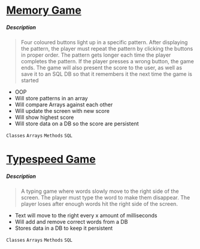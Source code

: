 # [Memory Game](http://inventwithpython.com/images/simulate_screenshot.png)

##### Description

> Four coloured buttons light up in a specific pattern. After displaying the pattern, the player must repeat the pattern by clicking the buttons in proper order. The pattern gets longer each time the player completes the pattern. If the player presses a wrong button, the game ends.
The game will also present the score to the user, as well as save it to an SQL DB so that it remembers it the next time the game is started

- OOP
- Will store patterns in an array
- Will compare Arrays against each other
- Will update the screen with new score
- Will show highest score
- Will store data on a DB so the score are persistent

`Classes`
`Arrays`
`Methods`
`SQL`

# [Typespeed Game](http://inventwithpython.com/blogstatic/typespeed.png)

##### Description 
> A typing game where words slowly move to the right side of the screen. The player must type the word to make them disappear. The player loses after enough words hit the right side of the screen.

- Text will move to the right every x amount of milliseconds
- Will add and remove correct words from a DB
- Stores data in a DB to keep it persistent

`Classes`
`Arrays`
`Methods`
`SQL`
